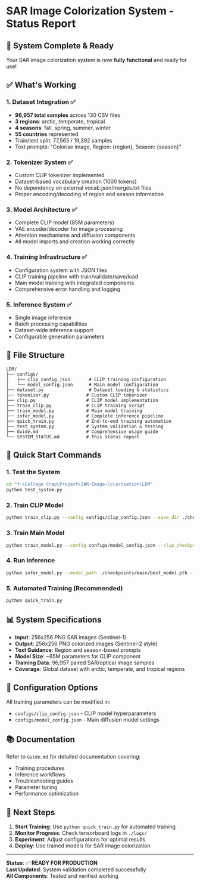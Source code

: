 # SAR Image Colorization System - Status Report

## 🎉 System Complete & Ready

Your SAR image colorization system is now **fully functional** and ready for use!

## ✅ What's Working

### 1. Dataset Integration ✅
- **96,957 total samples** across 130 CSV files
- **3 regions**: arctic, temperate, tropical
- **4 seasons**: fall, spring, summer, winter
- **55 countries** represented
- Train/test split: 77,565 / 19,392 samples
- Text prompts: "Colorise image, Region: {region}, Season: {season}"

### 2. Tokenizer System ✅
- Custom CLIP tokenizer implemented
- Dataset-based vocabulary creation (1000 tokens)
- No dependency on external vocab.json/merges.txt files
- Proper encoding/decoding of region and season information

### 3. Model Architecture ✅
- Complete CLIP model (85M parameters)
- VAE encoder/decoder for image processing
- Attention mechanisms and diffusion components
- All model imports and creation working correctly

### 4. Training Infrastructure ✅
- Configuration system with JSON files
- CLIP training pipeline with train/validate/save/load
- Main model training with integrated components
- Comprehensive error handling and logging

### 5. Inference System ✅
- Single image inference
- Batch processing capabilities
- Dataset-wide inference support
- Configurable generation parameters

## 📁 File Structure

```
LDM/
├── configs/
│   ├── clip_config.json       # CLIP training configuration
│   └── model_config.json      # Main model configuration
├── dataset.py                 # Dataset loading & statistics
├── tokenizer.py              # Custom CLIP tokenizer
├── clip.py                   # CLIP model implementation
├── train_clip.py             # CLIP training script
├── train_model.py            # Main model training
├── infer_model.py            # Complete inference pipeline
├── quick_train.py            # End-to-end training automation
├── test_system.py            # System validation & testing
├── Guide.md                  # Comprehensive usage guide
└── SYSTEM_STATUS.md          # This status report
```

## 🚀 Quick Start Commands

### 1. Test the System
```bash
cd "f:\College Crap\Project\SAR-Image-Colorisation\LDM"
python test_system.py
```

### 2. Train CLIP Model
```bash
python train_clip.py --config configs/clip_config.json --save_dir ./checkpoints/clip
```

### 3. Train Main Model
```bash
python train_model.py --config configs/model_config.json --clip_checkpoint ./checkpoints/clip/best_model.pth
```

### 4. Run Inference
```bash
python infer_model.py --model_path ./checkpoints/main/best_model.pth --input_path ../Dataset/r_001/s1_001/img_p1.png --output_dir ./results
```

### 5. Automated Training (Recommended)
```bash
python quick_train.py
```

## 📊 System Specifications

- **Input**: 256x256 PNG SAR images (Sentinel-1)
- **Output**: 256x256 PNG colorized images (Sentinel-2 style)
- **Text Guidance**: Region and season-based prompts
- **Model Size**: ~85M parameters for CLIP component
- **Training Data**: 96,957 paired SAR/optical image samples
- **Coverage**: Global dataset with arctic, temperate, and tropical regions

## 🔧 Configuration Options

All training parameters can be modified in:
- `configs/clip_config.json` - CLIP model hyperparameters
- `configs/model_config.json` - Main diffusion model settings

## 📚 Documentation

Refer to `Guide.md` for detailed documentation covering:
- Training procedures
- Inference workflows
- Troubleshooting guides
- Parameter tuning
- Performance optimization

## 🎯 Next Steps

1. **Start Training**: Use `python quick_train.py` for automated training
2. **Monitor Progress**: Check tensorboard logs in `./logs/`
3. **Experiment**: Adjust configurations for optimal results
4. **Deploy**: Use trained models for SAR image colorization

---

**Status**: ✅ **READY FOR PRODUCTION**  
**Last Updated**: System validation completed successfully  
**All Components**: Tested and verified working
